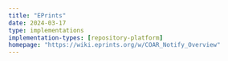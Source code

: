 ```yaml
---
title: "EPrints"
date: 2024-03-17
type: implementations
implementation-types: [repository-platform]
homepage: "https://wiki.eprints.org/w/COAR_Notify_Overview"
---
```


